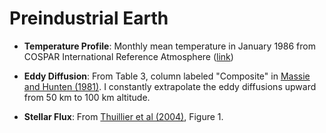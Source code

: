 # Preindustrial Earth

- **Temperature Profile**: Monthly mean temperature in January 1986 from COSPAR International Reference Atmosphere ([link](https://ccmc.gsfc.nasa.gov/pub/modelweb/atmospheric/cira/cira86ascii/nht.lsn))

- **Eddy Diffusion**: From Table 3, column labeled "Composite" in [Massie and Hunten (1981)](https://doi.org/10.1029/JC086iC10p09859). I constantly extrapolate the eddy diffusions upward from 50 km to 100 km altitude.

- **Stellar Flux**: From [Thuillier et al (2004)](https://doi.org/10.1016/j.asr.2002.12.004), Figure 1.

